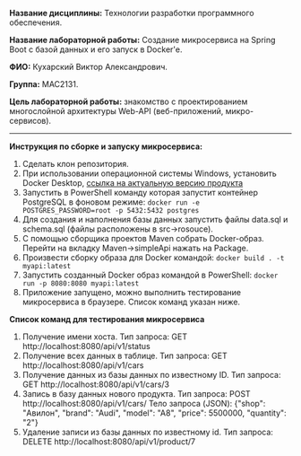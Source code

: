 **Название дисциплины:** Технологии разработки программного обеспечения.

**Название лабораторной работы:** Создание микросервиса на Spring Boot с базой данных и его запуск в Docker'e.

**ФИО:**  Кухарский Виктор Александрович.

**Группа:**  МАС2131.

**Цель лабораторной работы:**  знакомство с проектированием многослойной архитектуры Web-API (веб-приложений, микро-сервисов).

___
**Инструкция по сборке и запуску микросервиса:**

1. Сделать клон репозитория.
2. При использовании операционной системы Windows, установить Docker Desktop, [ссылка на актуальную версию продукта](https://www.docker.com/products/docker-desktop)
3. Запустить в PowerShell команду которая запустит контейнер PostgreSQL в фоновом режиме: `docker run -e POSTGRES_PASSWORD=root -p 5432:5432 postgres`
4. Для создания и наполнения базы данных запустить файлы data.sql и schema.sql (файлы расположены в src->rosouce).
5. С помощью сборщика проектов Maven собрать Docker-образ. Перейти на вкладку Maven->simpleApi нажать на Package.
6. Произвести сборку образа для Docker командой: `docker build . -t myapi:latest`
7. Запустить созданный Docker образ командой в PowerShell: `docker run -p 8080:8080 myapi:latest`
8. Приложение запущено, можно выполнить тестирование микросервиса в браузере. Список команд указан ниже.

__Список команд для тестирования микросервиса__
1.	Получение имени хоста. Тип запроса: GET http://localhost:8080/api/v1/status
2.	Получение всех данных в таблице. Тип запроса: GET http://localhost:8080/api/v1/cars
3.	Получение данных из базы данных по известному ID. Тип запроса: GET http://localhost:8080/api/v1/cars/3
4.	Запись в базу данных нового продукта. Тип запроса: POST http://localhost:8080/api/v1/cars/
Тело запроса (JSON): {"shop": "Авилон", "brand": "Audi", "model": "A8", "price": 5500000, "quantity": "2"}
5. Удаление записи из базы данных по известному id. Тип запроса: DELETE http://localhost:8080/api/v1/product/7

